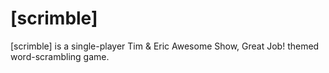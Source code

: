 # [scrimble]
[scrimble] is a single-player Tim & Eric Awesome Show, Great Job! themed word-scrambling game.
